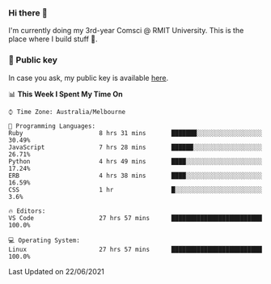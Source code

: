 ### Hi there 👋

I'm currently doing my 3rd-year Comsci @ RMIT University. This is the place where I build stuff 👀. 

### 🔑 Public key

In case you ask, my public key is available [here](https://public.auspham.dev/).

<!--START_SECTION:waka-->
📊 **This Week I Spent My Time On** 

```text
⌚︎ Time Zone: Australia/Melbourne

💬 Programming Languages: 
Ruby                     8 hrs 31 mins       ███████░░░░░░░░░░░░░░░░░░   30.49% 
JavaScript               7 hrs 28 mins       ██████░░░░░░░░░░░░░░░░░░░   26.71% 
Python                   4 hrs 49 mins       ████░░░░░░░░░░░░░░░░░░░░░   17.24% 
ERB                      4 hrs 38 mins       ████░░░░░░░░░░░░░░░░░░░░░   16.59% 
CSS                      1 hr                █░░░░░░░░░░░░░░░░░░░░░░░░   3.6%

🔥 Editors: 
VS Code                  27 hrs 57 mins      █████████████████████████   100.0%

💻 Operating System: 
Linux                    27 hrs 57 mins      █████████████████████████   100.0%

```


 Last Updated on 22/06/2021
<!--END_SECTION:waka-->

<!--
**rockmanvnx6/rockmanvnx6** is a ✨ _special_ ✨ repository because its `README.md` (this file) appears on your GitHub profile.

Here are some ideas to get you started:

- 🔭 I’m currently working on ...
- 🌱 I’m currently learning ...
- 👯 I’m looking to collaborate on ...
- 🤔 I’m looking for help with ...
- 💬 Ask me about ...
- 📫 How to reach me: ...
- 😄 Pronouns: ...
- ⚡ Fun fact: ...
-->
